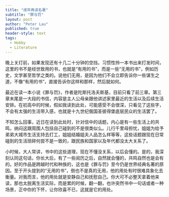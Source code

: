 ```yaml
---
title: "成年再读名著"
subtitle: "罪与罚"
layout: post
author: "Peter Lau"
published: true
header-style: text
tags:
  - Hobby
  - Literature
---
```


晚上关灯前，如果发现还有十几二十分钟的空挡，习惯性拎一本书出来打发时间，这里的书不是经世致用的书，也就是“有用的书”，而是一些“无用的书”，例如历史，文学甚至哲学之类的。说他们无用，是因为他们不会立即告诉你一些谋生之道，不像“有用的书“，直接告诉你这样和那样，然后就如何。

最近在读一本小说《罪与罚》，作者是陀斯托洛夫斯基，目前只看了前三章。第三章末尾是一大段的书信，内容是主人公母亲跟他讲述家里最近的生活以及后续生活安排。在初高中的时候，假如我读到此处，可能感受不会很深，只看见了这些字，不会有太强的生活带入感，也就是十九世纪俄国圣彼得堡底层民众的生活罢了。

不知怎么回事，近日在读到此处时，针对信中的话题，内心是有一些生活上的共鸣，纳闷这跟周围人包括自己碰到的不是很类似么。儿行千里母担忧，姐姐为给予弟弟大城市生活支持去打工，姐姐结婚姐夫人品怎么样等等，这些话题跟现在日常碰到的生活琐碎何尝不是一致的，跟民族和国家以及年代都没太大关系了。

小时候，大人常讲，书中的这些道理，现在不懂没关系，以后会懂的。是的，我深刻认同这句话，你长大后，有了一些阅历之后，自然就会懂的，共鸣自然也是会有的。好的作品是跨越时代和种族的，这也是《罪与罚》至今仍是世界经典名著的原因。至于开头提到的“无用的书”，倒也不是真的无用，他的用处有时很难具象化去衡量。对我而言，他的用处就是安静自己和抚慰自己。你大可不必整天拿着他来读，那也太脱离生活实际，而是累的时候，翻一翻，也许突然书中一句话或者一种场景，正中你的下怀，让你欣喜不已，这就是它的用处。
